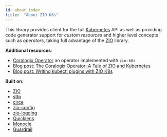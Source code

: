 ```yaml
---
id: about_index
title:  "About ZIO K8s"
---
```


This library provides client for the full [Kubernetes](https://kubernetes.io/) API as well as providing code generator support
for _custom resources_ and higher level concepts such as _operators_, taking full advantage of
the [ZIO](https://github.com/zio/zio) library.

**Additional resources**:
- [Coralogix Operator](https://github.com/coralogix/cx-operator/) an operator implemented with `zio-k8s`
- [Blog post: The Coralogix Operator: A Tale of ZIO and Kubernetes](https://coralogix.com/log-analytics-blog/the-coralogix-operator-a-tale-of-zio-and-kubernetes/)
- [Blog post: Writing kubectl plugins with ZIO K8s](https://ziverge.com/blog/zio-k8s-kubectl-plugin/)

**Built on**:
- [ZIO](https://github.com/zio/zio)
- [sttp](https://github.com/softwaremill/sttp)
- [circe](https://circe.github.io/circe/)
- [zio-config](https://zio.github.io/zio-config/)
- [zio-logging](https://zio.github.io/zio-logging/)
- [Quicklens](https://github.com/softwaremill/quicklens)
- [Monocle](https://www.optics.dev/Monocle/)
- [Guardrail](https://guardrail.dev/)
